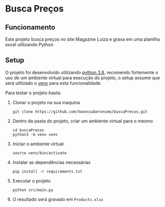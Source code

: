 # Busca Preços

## Funcionamento

Este projeto busca preços no site Magazine Luiza e grava em uma planilha excel utilizando Python

## Setup

O projeto foi desenvolvido utilizando [python 3.8](https://www.python.org/downloads/), recomendo fortemente o uso de um ambiente virtual para execução do projeto, o setup assume que será utilizado o [venv](https://docs.python.org/3/library/venv.html) para esta funcionalidade.

Para testar o projeto basta:

1. Clonar o projeto na sua maquina
   ```
   git clone https://github.com/VanessaGeronimo/buscaPrecos.git
   ```
2. Dentro da pasta do projeto, criar um ambiente virtual para o mesmo
   ```
   cd buscaPrecos
   python3 -m venv venv
   ```
3. Iniciar o ambiente virtual
   ```
   source venv/bin/activate
   ```
4. Instalar as dependências necessárias
   ```
   pip install -r requirements.txt
   ```
5. Executar o projeto
   ```
   python src/main.py
   ```
6. O resultado será gravado em `Products.xlsx`